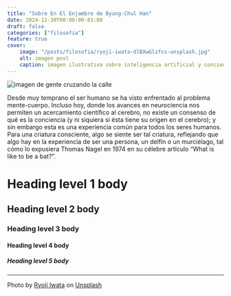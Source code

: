 ```yaml
---
title: "Sobre En El Enjambre de Byung-Chul Han"
date: 2024-12-30T00:00:00-03:00
draft: false
categories: ["filosofia"]
feature: true
cover:
    image: "/posts/filosofia/ryoji-iwata-dlBXwGlzfcs-unsplash.jpg"
    alt: imagen post
    caption: imagen ilustrativa sobre inteligencia artificial y conciencia
---
```


![imagen de gente cruzando la calle](/posts/filosofia/ryoji-iwata-dlBXwGlzfcs-unsplash.jpg)
      
Desde muy temprano el ser humano se ha visto enfrentado al problema mente-cuerpo. Incluso hoy, donde los avances en neurociencia nos permiten un acercamiento científico al cerebro, no existe un consenso de qué es la conciencia (y ni siquiera si ésta tiene su origen en el cerebro); y sin embargo esta es una experiencia común para todos los seres humanos. Para una criatura consciente, algo se siente ser tal criatura, reflejando que algo hay en la experiencia de ser una persona, un delfín o un murciélago, tal cómo lo expusiera Thomas Nagel en 1974 en su célebre artículo “What is like to be a bat?”.

# Heading level 1 body


## Heading level 2 body

### Heading level 3 body

#### Heading level 4 body

##### Heading level 5 body


---

Photo by [Ryoji Iwata](https://unsplash.com/@ryoji__iwata?utm_content=creditCopyText&utm_medium=referral&utm_source=unsplash) on [Unsplash](https://unsplash.com/photos/aerial-photography-of-people-crossing-pedestrian-lane-dlBXwGlzfcs?utm_content=creditCopyText&utm_medium=referral&utm_source=unsplash)
